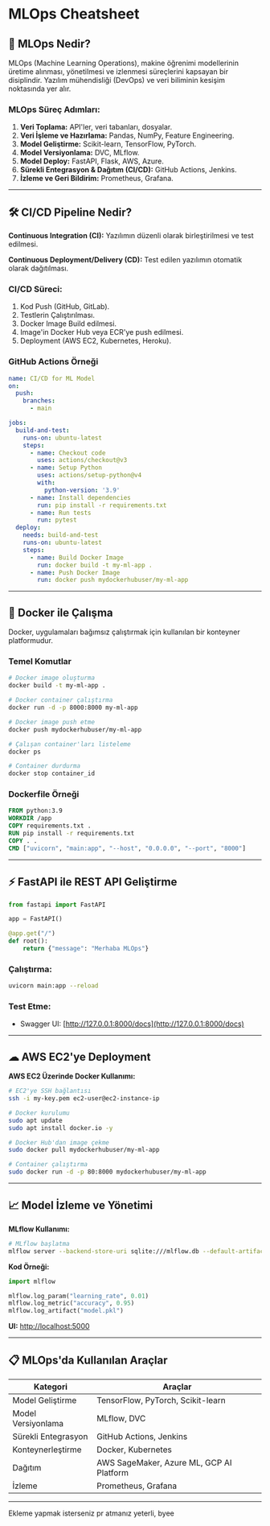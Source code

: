 # MLOps Cheatsheet

## 🚀 MLOps Nedir?
MLOps (Machine Learning Operations), makine öğrenimi modellerinin üretime alınması, yönetilmesi ve izlenmesi süreçlerini kapsayan bir disiplindir. Yazılım mühendisliği (DevOps) ve veri biliminin kesişim noktasında yer alır.

### **MLOps Süreç Adımları:**
1. **Veri Toplama:** API'ler, veri tabanları, dosyalar.
2. **Veri İşleme ve Hazırlama:** Pandas, NumPy, Feature Engineering.
3. **Model Geliştirme:** Scikit-learn, TensorFlow, PyTorch.
4. **Model Versiyonlama:** DVC, MLflow.
5. **Model Deploy:** FastAPI, Flask, AWS, Azure.
6. **Sürekli Entegrasyon & Dağıtım (CI/CD):** GitHub Actions, Jenkins.
7. **İzleme ve Geri Bildirim:** Prometheus, Grafana.

---

## 🛠 CI/CD Pipeline Nedir?
**Continuous Integration (CI):** Yazılımın düzenli olarak birleştirilmesi ve test edilmesi.

**Continuous Deployment/Delivery (CD):** Test edilen yazılımın otomatik olarak dağıtılması.

### **CI/CD Süreci:**
1. Kod Push (GitHub, GitLab).
2. Testlerin Çalıştırılması.
3. Docker Image Build edilmesi.
4. Image'in Docker Hub veya ECR'ye push edilmesi.
5. Deployment (AWS EC2, Kubernetes, Heroku).

### **GitHub Actions Örneği**

```yaml
name: CI/CD for ML Model
on:
  push:
    branches:
      - main

jobs:
  build-and-test:
    runs-on: ubuntu-latest
    steps:
      - name: Checkout code
        uses: actions/checkout@v3
      - name: Setup Python
        uses: actions/setup-python@v4
        with:
          python-version: '3.9'
      - name: Install dependencies
        run: pip install -r requirements.txt
      - name: Run tests
        run: pytest
  deploy:
    needs: build-and-test
    runs-on: ubuntu-latest
    steps:
      - name: Build Docker Image
        run: docker build -t my-ml-app .
      - name: Push Docker Image
        run: docker push mydockerhubuser/my-ml-app
```

---

## 🐳 Docker ile Çalışma
Docker, uygulamaları bağımsız çalıştırmak için kullanılan bir konteyner platformudur.

### **Temel Komutlar**

```bash
# Docker image oluşturma
docker build -t my-ml-app .

# Docker container çalıştırma
docker run -d -p 8000:8000 my-ml-app

# Docker image push etme
docker push mydockerhubuser/my-ml-app

# Çalışan container'ları listeleme
docker ps

# Container durdurma
docker stop container_id
```

### **Dockerfile Örneği**

```dockerfile
FROM python:3.9
WORKDIR /app
COPY requirements.txt .
RUN pip install -r requirements.txt
COPY . .
CMD ["uvicorn", "main:app", "--host", "0.0.0.0", "--port", "8000"]
```

---

## ⚡ FastAPI ile REST API Geliştirme

```python
from fastapi import FastAPI

app = FastAPI()

@app.get("/")
def root():
    return {"message": "Merhaba MLOps"}
```

### **Çalıştırma:**
```bash
uvicorn main:app --reload
```

### **Test Etme:**
- Swagger UI: [http://127.0.0.1:8000/docs](http://127.0.0.1:8000/docs)

---

## ☁ AWS EC2'ye Deployment

**AWS EC2 Üzerinde Docker Kullanımı:**

```bash
# EC2'ye SSH bağlantısı
ssh -i my-key.pem ec2-user@ec2-instance-ip

# Docker kurulumu
sudo apt update
sudo apt install docker.io -y

# Docker Hub'dan image çekme
sudo docker pull mydockerhubuser/my-ml-app

# Container çalıştırma
sudo docker run -d -p 80:8000 mydockerhubuser/my-ml-app
```

---

## 📈 Model İzleme ve Yönetimi

**MLflow Kullanımı:**
```bash
# MLflow başlatma
mlflow server --backend-store-uri sqlite:///mlflow.db --default-artifact-root ./mlruns --host 0.0.0.0 --port 5000
```

**Kod Örneği:**
```python
import mlflow

mlflow.log_param("learning_rate", 0.01)
mlflow.log_metric("accuracy", 0.95)
mlflow.log_artifact("model.pkl")
```

**UI:** [http://localhost:5000](http://localhost:5000)

---

## 📋 MLOps'da Kullanılan Araçlar

| Kategori          | Araçlar                                    |
|------------------|--------------------------------------------|
| Model Geliştirme  | TensorFlow, PyTorch, Scikit-learn          |
| Model Versiyonlama | MLflow, DVC                               |
| Sürekli Entegrasyon | GitHub Actions, Jenkins                   |
| Konteynerleştirme | Docker, Kubernetes                        |
| Dağıtım            | AWS SageMaker, Azure ML, GCP AI Platform  |
| İzleme            | Prometheus, Grafana                        |

---

Ekleme yapmak isterseniz pr atmanız yeterli, byee
